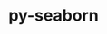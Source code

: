 ---
title: "py-seaborn"
layout: cache
categories: [package, develop]
meta: {"compilers": ["gcc@=11.4.0", "gcc@=9.4.0", "oneapi@=2024.2.1"], "num_specs": 23, "num_specs_by_stack": {"e4s": 8, "e4s-neoverse_v1": 3, "e4s-oneapi": 8, "e4s-power": 2, "root": 23}, "oss": ["ubuntu20.04", "ubuntu22.04"], "platforms": ["linux"], "stacks": ["e4s", "e4s-neoverse_v1", "e4s-oneapi", "e4s-power", "root"], "targets": ["neoverse_v1", "ppc64le", "x86_64_v3"], "versions": ["0.13.2"]}
spec_details: [{"compiler": "gcc@=11.4.0", "hash": "4hgb3gorifitqu34hye5gee7fiqghvxx", "os": "ubuntu22.04", "platform": "linux", "size": "-", "stacks": ["e4s", "root"], "target": "x86_64_v3", "variants": ["build_system=python_pip", "~stats"], "versions": ["0.13.2"]}, {"compiler": "gcc@=9.4.0", "hash": "6rmpuaf4eracqvyow54vnpz223ph2ywu", "os": "ubuntu20.04", "platform": "linux", "size": "-", "stacks": ["e4s-power", "root"], "target": "ppc64le", "variants": ["build_system=python_pip", "~stats"], "versions": ["0.13.2"]}, {"compiler": "oneapi@=2024.2.1", "hash": "7lx73znla3wpbycsgahxdtte6n4qd2xh", "os": "ubuntu22.04", "platform": "linux", "size": "-", "stacks": ["e4s-oneapi", "root"], "target": "x86_64_v3", "variants": ["build_system=python_pip", "~stats"], "versions": ["0.13.2"]}, {"compiler": "gcc@=11.4.0", "hash": "bd4y63p3htt5ammmy64o362k6biikui5", "os": "ubuntu22.04", "platform": "linux", "size": "-", "stacks": ["e4s", "root"], "target": "x86_64_v3", "variants": ["build_system=python_pip", "~stats"], "versions": ["0.13.2"]}, {"compiler": "oneapi@=2024.2.1", "hash": "bhldpbkhpy7whi3tqnaawc2levjovaza", "os": "ubuntu22.04", "platform": "linux", "size": "-", "stacks": ["e4s-oneapi", "root"], "target": "x86_64_v3", "variants": ["build_system=python_pip", "~stats"], "versions": ["0.13.2"]}, {"compiler": "gcc@=9.4.0", "hash": "bnlugzwn4242l2zy7uo6rpmougzozvxi", "os": "ubuntu20.04", "platform": "linux", "size": "-", "stacks": ["e4s-power", "root"], "target": "ppc64le", "variants": ["build_system=python_pip", "~stats"], "versions": ["0.13.2"]}, {"compiler": "gcc@=11.4.0", "hash": "c2pzxfgaocoeq3xv2r3b35adziz2xpcs", "os": "ubuntu22.04", "platform": "linux", "size": "-", "stacks": ["e4s", "root"], "target": "x86_64_v3", "variants": ["build_system=python_pip", "~stats"], "versions": ["0.13.2"]}, {"compiler": "oneapi@=2024.2.1", "hash": "cayvs63ow2pxnc42pts7cdzyaryyrmsy", "os": "ubuntu22.04", "platform": "linux", "size": "-", "stacks": ["e4s-oneapi", "root"], "target": "x86_64_v3", "variants": ["build_system=python_pip", "~stats"], "versions": ["0.13.2"]}, {"compiler": "oneapi@=2024.2.1", "hash": "ebu3o637362xdbjocphaf7zi55tj5yd4", "os": "ubuntu22.04", "platform": "linux", "size": "-", "stacks": ["e4s-oneapi", "root"], "target": "x86_64_v3", "variants": ["build_system=python_pip", "~stats"], "versions": ["0.13.2"]}, {"compiler": "gcc@=11.4.0", "hash": "eomrqzzkkpuroxdk6vvhf62pqp7nqjxd", "os": "ubuntu22.04", "platform": "linux", "size": "-", "stacks": ["e4s-neoverse_v1", "root"], "target": "neoverse_v1", "variants": ["build_system=python_pip", "~stats"], "versions": ["0.13.2"]}, {"compiler": "gcc@=11.4.0", "hash": "gpfuzk3gjjvpz2rw4ekfnuvidhhw2x2r", "os": "ubuntu22.04", "platform": "linux", "size": "-", "stacks": ["e4s", "root"], "target": "x86_64_v3", "variants": ["build_system=python_pip", "~stats"], "versions": ["0.13.2"]}, {"compiler": "gcc@=11.4.0", "hash": "iaggewqjtyatvqkg52mnhlebf6wf7qsi", "os": "ubuntu22.04", "platform": "linux", "size": "-", "stacks": ["e4s-neoverse_v1", "root"], "target": "neoverse_v1", "variants": ["build_system=python_pip", "~stats"], "versions": ["0.13.2"]}, {"compiler": "oneapi@=2024.2.1", "hash": "kdxlx7mrp7n3jkzj4rci5wk4udbofd3f", "os": "ubuntu22.04", "platform": "linux", "size": "-", "stacks": ["e4s-oneapi", "root"], "target": "x86_64_v3", "variants": ["build_system=python_pip", "~stats"], "versions": ["0.13.2"]}, {"compiler": "gcc@=11.4.0", "hash": "kzx3sixz5vopvzmrjyzkhk7uerdl5ynm", "os": "ubuntu22.04", "platform": "linux", "size": "-", "stacks": ["root"], "target": "x86_64_v3", "variants": ["build_system=python_pip", "~stats"], "versions": ["0.13.2"]}, {"compiler": "oneapi@=2024.2.1", "hash": "ldihmafara45whuj7ehmkz43mybpdmlz", "os": "ubuntu22.04", "platform": "linux", "size": "-", "stacks": ["e4s-oneapi", "root"], "target": "x86_64_v3", "variants": ["build_system=python_pip", "~stats"], "versions": ["0.13.2"]}, {"compiler": "gcc@=11.4.0", "hash": "mshp7ffdp7hdvx2kwuefspxlvab3jizd", "os": "ubuntu22.04", "platform": "linux", "size": "-", "stacks": ["e4s", "root"], "target": "x86_64_v3", "variants": ["build_system=python_pip", "~stats"], "versions": ["0.13.2"]}, {"compiler": "oneapi@=2024.2.1", "hash": "n7qtllupdyhbtfvpebios6dxsams4q3e", "os": "ubuntu22.04", "platform": "linux", "size": "-", "stacks": ["e4s-oneapi", "root"], "target": "x86_64_v3", "variants": ["build_system=python_pip", "~stats"], "versions": ["0.13.2"]}, {"compiler": "gcc@=11.4.0", "hash": "sy6nb5rvefqs43hr6gly2hqcaofcnn36", "os": "ubuntu22.04", "platform": "linux", "size": "-", "stacks": ["e4s", "root"], "target": "x86_64_v3", "variants": ["build_system=python_pip", "~stats"], "versions": ["0.13.2"]}, {"compiler": "gcc@=11.4.0", "hash": "t4y5djxoka6xj4mhejz35ut34l6ait7j", "os": "ubuntu22.04", "platform": "linux", "size": "-", "stacks": ["e4s-neoverse_v1", "root"], "target": "neoverse_v1", "variants": ["build_system=python_pip", "~stats"], "versions": ["0.13.2"]}, {"compiler": "oneapi@=2024.2.1", "hash": "toms5qa3yo6v4vtfthslqlmun2cvdc6y", "os": "ubuntu22.04", "platform": "linux", "size": "-", "stacks": ["root"], "target": "x86_64_v3", "variants": ["build_system=python_pip", "~stats"], "versions": ["0.13.2"]}, {"compiler": "gcc@=11.4.0", "hash": "x2we4edbfus23z746u6n4mvjnpgsyaye", "os": "ubuntu22.04", "platform": "linux", "size": "-", "stacks": ["e4s", "root"], "target": "x86_64_v3", "variants": ["build_system=python_pip", "~stats"], "versions": ["0.13.2"]}, {"compiler": "gcc@=11.4.0", "hash": "xmpqqaijgnl7ie3oup4pm5bdmns6liav", "os": "ubuntu22.04", "platform": "linux", "size": "-", "stacks": ["e4s", "root"], "target": "x86_64_v3", "variants": ["build_system=python_pip", "~stats"], "versions": ["0.13.2"]}, {"compiler": "oneapi@=2024.2.1", "hash": "yhxofhcm73f6nt4zysjuja34xhtfk7o7", "os": "ubuntu22.04", "platform": "linux", "size": "-", "stacks": ["e4s-oneapi", "root"], "target": "x86_64_v3", "variants": ["build_system=python_pip", "~stats"], "versions": ["0.13.2"]}]
---